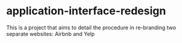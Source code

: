 # application-interface-redesign
This is a project that aims to detail the procedure in re-branding two separate websites: Airbnb and Yelp

